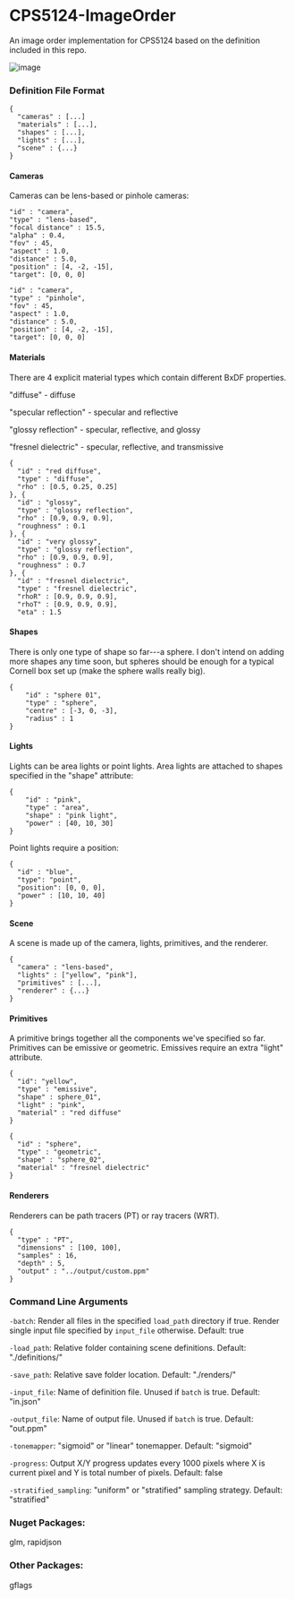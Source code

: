 # CPS5124-ImageOrder
An image order implementation for CPS5124 based on the definition included in this repo.

![image](https://i.imgur.com/goO1aBQ.png "4096 samples per pixel, 512x512")

### Definition File Format
```
{
  "cameras" : [...]
  "materials" : [...],
  "shapes" : [...],
  "lights" : [...],
  "scene" : {...}
}
```

#### Cameras
Cameras can be lens-based or pinhole cameras:

```
"id" : "camera",
"type" : "lens-based",
"focal distance" : 15.5,
"alpha" : 0.4,
"fov" : 45,
"aspect" : 1.0,
"distance" : 5.0,
"position" : [4, -2, -15],
"target": [0, 0, 0]
```


```
"id" : "camera",
"type" : "pinhole",
"fov" : 45,
"aspect" : 1.0,
"distance" : 5.0,
"position" : [4, -2, -15],
"target": [0, 0, 0]
```
#### Materials
There are 4 explicit material types which contain different BxDF properties.

"diffuse" - diffuse

"specular reflection" - specular and reflective

"glossy reflection" - specular, reflective, and glossy

"fresnel dielectric" - specular, reflective, and transmissive

```
{
  "id" : "red diffuse",
  "type" : "diffuse",
  "rho" : [0.5, 0.25, 0.25]
}, {
  "id" : "glossy",
  "type" : "glossy reflection",
  "rho" : [0.9, 0.9, 0.9],
  "roughness" : 0.1
}, {
  "id" : "very glossy",
  "type" : "glossy reflection",
  "rho" : [0.9, 0.9, 0.9],
  "roughness" : 0.7
}, {
  "id" : "fresnel dielectric",
  "type" : "fresnel dielectric",
  "rhoR" : [0.9, 0.9, 0.9],
  "rhoT" : [0.9, 0.9, 0.9],
  "eta" : 1.5
```

#### Shapes

There is only one type of shape so far---a sphere. I don't intend on adding more shapes any time soon, but spheres should be enough for a typical Cornell box set up (make the sphere walls really big).

```
{
    "id" : "sphere 01",
    "type" : "sphere",
    "centre" : [-3, 0, -3],
    "radius" : 1
}
```

#### Lights
Lights can be area lights or point lights. Area lights are attached to shapes specified in the "shape" attribute:

```
{
    "id" : "pink",
    "type" : "area",
    "shape" : "pink light",
    "power" : [40, 10, 30]
}
```

Point lights require a position:

```
{
  "id" : "blue",
  "type": "point",
  "position": [0, 0, 0],
  "power" : [10, 10, 40]
}
```

#### Scene

A scene is made up of the camera, lights, primitives, and the renderer.

```
{
  "camera" : "lens-based",
  "lights" : ["yellow", "pink"],
  "primitives" : [...],
  "renderer" : {...}
}
```

#### Primitives

A primitive brings together all the components we've specified so far. Primitives can be emissive or geometric. Emissives require an extra "light" attribute.

```
{
  "id": "yellow",
  "type" : "emissive",
  "shape" : sphere_01",
  "light" : "pink",
  "material" : "red diffuse"
}
```

```
{
  "id" : "sphere",
  "type" : "geometric",
  "shape" : "sphere_02",
  "material" : "fresnel dielectric"
}
```

#### Renderers

Renderers can be path tracers (PT) or ray tracers (WRT).

```
{
  "type" : "PT",
  "dimensions" : [100, 100],
  "samples" : 16,
  "depth" : 5,
  "output" : "../output/custom.ppm"
}
```

### Command Line Arguments
```-batch```: Render all files in the specified ```load_path``` directory if true. Render single input file specified by ```input_file``` otherwise. Default: true

```-load_path```: Relative folder containing scene definitions. Default: "./definitions/"

```-save_path```: Relative save folder location. Default: "./renders/"

```-input_file```: Name of definition file. Unused if ```batch``` is true. Default: "in.json"

```-output_file```: Name of output file. Unused if ```batch``` is true. Default: "out.ppm"

```-tonemapper```: "sigmoid" or "linear" tonemapper. Default: "sigmoid"

```-progress```: Output X/Y progress updates every 1000 pixels where X is current pixel and Y is total number of pixels. Default: false

```-stratified_sampling```: "uniform" or "stratified" sampling strategy. Default: "stratified"

### Nuget Packages:
glm, rapidjson

### Other Packages:
gflags

